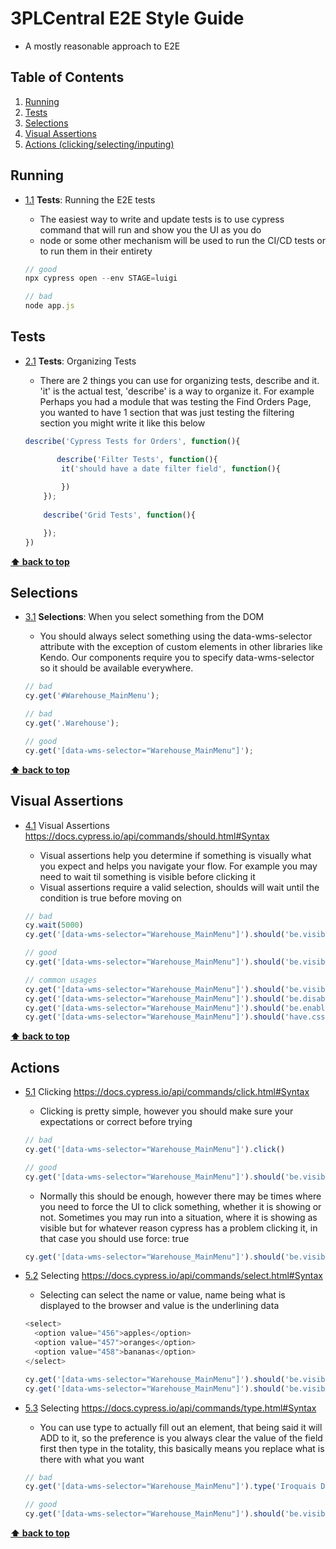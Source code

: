 # 3PLCentral E2E Style Guide

* A mostly reasonable approach to E2E 

## Table of Contents
  1. [Running](#running)
  2. [Tests](#tests)
  3. [Selections](#selection)
  4. [Visual Assertions](#vassertions)
  5. [Actions (clicking/selecting/inputing)](#actions)

## Running

  <a name="types--primitives"></a><a name="1.1"></a>
  - [1.1](#types--primitives) **Tests**: Running the E2E tests
	
	- The easiest way to write and update tests is to use cypress command that will run and show you the UI as you do
	- node or some other mechanism will be used to run the CI/CD tests or to run them in their entirety
	

    ```javascript
    // good
    npx cypress open --env STAGE=luigi
    
    // bad
    node app.js
    ```

## Tests

  <a name="types--primitives"></a><a name="2.1"></a>
  - [2.1](#types--primitives) **Tests**: Organizing Tests
	
	- There are 2 things you can use for organizing tests, describe and it.  'it' is the actual test, 'describe' is a way to organize it.  For example Perhaps you had a module that was testing the Find Orders Page, you wanted to have 1 section that was just testing the filtering section you might write it like this below
	

    ```javascript
    describe('Cypress Tests for Orders', function(){
    
  	       describe('Filter Tests', function(){
		    it('should have a date filter field', function(){
	    
		    })
		});
		
		describe('Grid Tests', function(){
	
		});
    })
    ```

**[⬆ back to top](#table-of-contents)**

## Selections

  <a name="types--primitives"></a><a name="3.1"></a>
  - [3.1](#types--primitives) **Selections**: When you select something from the DOM
	
	- You should always select something using the data-wms-selector attribute with the exception of custom elements in other libraries like Kendo.  Our components require you to specify data-wms-selector so it should be available everywhere.
	

    ```javascript
    // bad
	cy.get('#Warehouse_MainMenu');
	
	// bad
	cy.get('.Warehouse');
	
	// good
	cy.get('[data-wms-selector="Warehouse_MainMenu"]');
    ```

**[⬆ back to top](#table-of-contents)**

## Visual Assertions

  <a name="references--prefer-const"></a><a name="4.1"></a>
  - [4.1](#references--prefer-const) Visual Assertions https://docs.cypress.io/api/commands/should.html#Syntax

    - Visual assertions help you determine if something is visually what you expect and helps you navigate your flow.  For example you may need to wait til something is visible before clicking it
	- Visual assertions require a valid selection, shoulds will wait until the condition is true before moving on
	
    ```javascript
    // bad
    cy.wait(5000)
    cy.get('[data-wms-selector="Warehouse_MainMenu"]').should('be.visible')

    // good
    cy.get('[data-wms-selector="Warehouse_MainMenu"]').should('be.visible')
    ```

    ```javascript
    // common usages    
    cy.get('[data-wms-selector="Warehouse_MainMenu"]').should('be.visible')
    cy.get('[data-wms-selector="Warehouse_MainMenu"]').should('be.disabled')
    cy.get('[data-wms-selector="Warehouse_MainMenu"]').should('be.enabled')
    cy.get('[data-wms-selector="Warehouse_MainMenu"]').should('have.css', 'font-family')

    ```


**[⬆ back to top](#table-of-contents)**

## Actions

  <a name="references--prefer-const"></a><a name="5.1"></a>
  - [5.1](#references--prefer-const) Clicking https://docs.cypress.io/api/commands/click.html#Syntax

    - Clicking is pretty simple, however you should make sure your expectations or correct before trying
	
    ```javascript
    // bad
    cy.get('[data-wms-selector="Warehouse_MainMenu"]').click()

    // good
    cy.get('[data-wms-selector="Warehouse_MainMenu"]').should('be.visible').click()
    ```

    - Normally this should be enough, however there may be times where you need to force the UI to click something, whether it is showing or not.  Sometimes you may run into a situation, where it is showing as visible but for whatever reason cypress has a problem clicking it, in that case you should use force: true

    ```javascript
    cy.get('[data-wms-selector="Warehouse_MainMenu"]').should('be.visible').click({ force: true })
    ```

  <a name="references--prefer-const"></a><a name="5.2"></a>
  - [5.2](#references--prefer-const) Selecting https://docs.cypress.io/api/commands/select.html#Syntax

    - Selecting can select the name or value, name being what is displayed to the browser and value is the underlining data
	
    ```javascript
	<select>
	  <option value="456">apples</option>
	  <option value="457">oranges</option>
	  <option value="458">bananas</option>
	</select>
	
	cy.get('[data-wms-selector="Warehouse_MainMenu"]').should('be.visible').select('apples');
	cy.get('[data-wms-selector="Warehouse_MainMenu"]').should('be.visible').select('456');
	
    ```
    
      <a name="references--prefer-const"></a><a name="5.3"></a>
  - [5.3](#references--prefer-const) Selecting https://docs.cypress.io/api/commands/type.html#Syntax

    - You can use type to actually fill out an element, that being said it will ADD to it, so the preference is you always clear the value of the field first then type in the totality, this basically means you replace what is there with what you want
	
    ```javascript
	// bad
	cy.get('[data-wms-selector="Warehouse_MainMenu"]').type('Iroquais Drive');
	
	// good
	cy.get('[data-wms-selector="Warehouse_MainMenu"]').should('be.visible').clear().type('Iroquais Drive');
	
    ```



**[⬆ back to top](#table-of-contents)**
